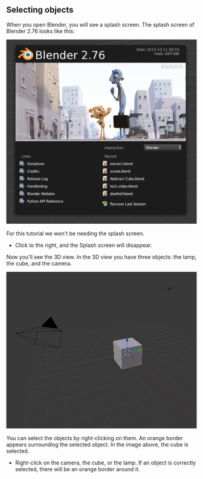 ## Selecting objects

When you open Blender, you will see a splash screen. The splash screen of Blender 2.76 looks like this:

![Splash screen](images/splash-screen.png)

For this tutorial we won't be needing the splash screen.

+ Click to the right, and the Splash screen will disappear.

Now you'll see the 3D view. In the 3D view you have three objects: the lamp, the cube, and the camera.

![3D view](images/3d-view.png)

You can select the objects by right-clicking on them. An orange border appears surrounding the selected object. In the image above, the cube is selected.

+ Right-click on the camera, the cube, or the lamp. If an object is correctly selected, there will be an orange border around it.
